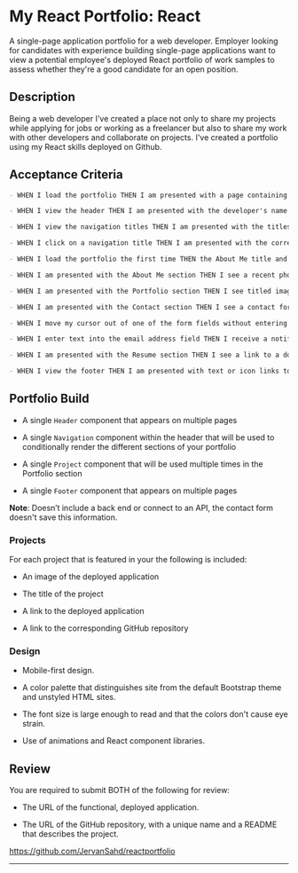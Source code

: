 # My React Portfolio: React

A single-page application portfolio for a web developer. Employer looking for candidates with experience building single-page applications
want to view a potential employee's deployed React portfolio of work samples to assess whether they're a good candidate for an open position.

## Description

Being a web developer I've created a place not only to share my projects while applying for jobs or working as a freelancer but also to share my work with other developers and collaborate on projects. I've created a portfolio using my React skills deployed on Github.

## Acceptance Criteria

```md
- WHEN I load the portfolio THEN I am presented with a page containing a header, a section for content, and a footer

- WHEN I view the header THEN I am presented with the developer's name and navigation with titles corresponding to different sections of the portfolio

- WHEN I view the navigation titles THEN I am presented with the titles About Me, Portfolio, Contact, and Resume, and the title corresponding to the current section is highlighted

- WHEN I click on a navigation title THEN I am presented with the corresponding section below the navigation without the page reloading and that title is highlighted

- WHEN I load the portfolio the first time THEN the About Me title and section are selected by default

- WHEN I am presented with the About Me section THEN I see a recent photo or avatar of the developer and a short bio about them

- WHEN I am presented with the Portfolio section THEN I see titled images of six of the developer’s applications with links to both the deployed applications and the corresponding GitHub repositories

- WHEN I am presented with the Contact section THEN I see a contact form with fields for a name, an email address, and a message

- WHEN I move my cursor out of one of the form fields without entering text THEN I receive a notification that this field is required

- WHEN I enter text into the email address field THEN I receive a notification if I have entered an invalid email address

- WHEN I am presented with the Resume section THEN I see a link to a downloadable resume and a list of the developer’s proficiencies

- WHEN I view the footer THEN I am presented with text or icon links to the developer’s GitHub and LinkedIn profiles, and their profile on a third platform (Stack Overflow, Twitter)
```

## Portfolio Build

- A single `Header` component that appears on multiple pages

- A single `Navigation` component within the header that will be used to conditionally render the different sections of your portfolio

- A single `Project` component that will be used multiple times in the Portfolio section

- A single `Footer` component that appears on multiple pages

**Note**: Doesn’t include a back end or connect to an API, the contact form doesn't save this information.

### Projects

For each project that is featured in your the following is included:

- An image of the deployed application

- The title of the project

- A link to the deployed application

- A link to the corresponding GitHub repository

### Design

- Mobile-first design.

- A color palette that distinguishes site from the default Bootstrap theme and unstyled HTML sites.

- The font size is large enough to read and that the colors don't cause eye strain.

- Use of animations and React component libraries.

## Review

You are required to submit BOTH of the following for review:

- The URL of the functional, deployed application.

- The URL of the GitHub repository, with a unique name and a README that describes the project.

https://github.com/JervanSahd/reactportfolio

---
